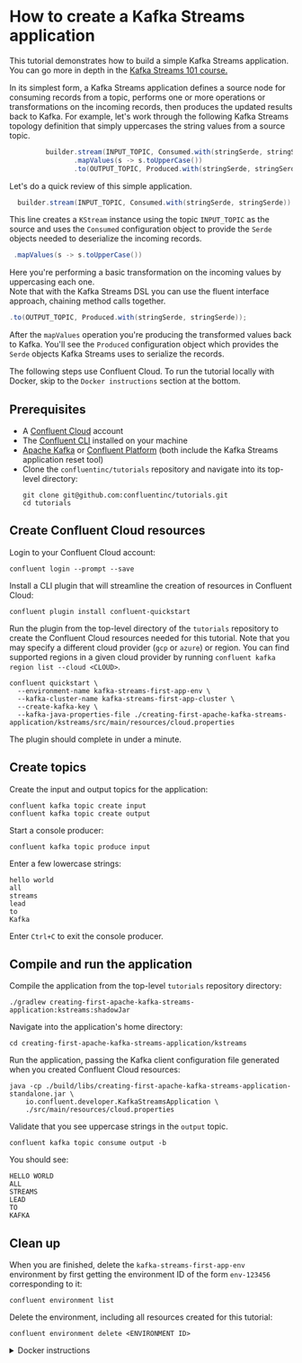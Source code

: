 <!-- title: How to create a Kafka Streams application -->
<!-- description: In this tutorial, learn how to create a Kafka Streams application, with step-by-step instructions and supporting code. -->

# How to create a Kafka Streams application

This tutorial demonstrates how to build a simple Kafka Streams application. You can go more in depth in the [Kafka Streams 101 course.](https://developer.confluent.io/learn-kafka/kafka-streams/get-started/)

In its simplest form, a Kafka Streams application defines a source node for consuming records from a topic, performs one or more operations or transformations on the incoming records, then produces the updated results back to Kafka.  For example, let's work through the following Kafka Streams topology definition that simply uppercases the string values from a source topic.

```java
         builder.stream(INPUT_TOPIC, Consumed.with(stringSerde, stringSerde))
                .mapValues(s -> s.toUpperCase())
                .to(OUTPUT_TOPIC, Produced.with(stringSerde, stringSerde));
```

Let's do a quick review of this simple application.

```java
  builder.stream(INPUT_TOPIC, Consumed.with(stringSerde, stringSerde))
```
 
This line creates a `KStream` instance using the topic `INPUT_TOPIC` as the source and uses the `Consumed` configuration object to provide the `Serde` objects needed to deserialize the incoming records.

```java
 .mapValues(s -> s.toUpperCase())
```

Here you're performing a basic transformation on the incoming values by uppercasing each one.  
Note that with the Kafka Streams DSL you can use the fluent interface approach, chaining method calls together.

```java
.to(OUTPUT_TOPIC, Produced.with(stringSerde, stringSerde));
```
 
After the `mapValues` operation you're producing the transformed values back to Kafka. You'll see the `Produced` configuration object which provides the `Serde` objects Kafka Streams uses to serialize the records.

The following steps use Confluent Cloud. To run the tutorial locally with Docker, skip to the `Docker instructions` section at the bottom.

## Prerequisites

* A [Confluent Cloud](https://confluent.cloud/signup) account
* The [Confluent CLI](https://docs.confluent.io/confluent-cli/current/install.html) installed on your machine
* [Apache Kafka](https://kafka.apache.org/downloads) or [Confluent Platform](https://docs.confluent.io/platform/current/installation/installing_cp/zip-tar.html) (both include the Kafka Streams application reset tool)
* Clone the `confluentinc/tutorials` repository and navigate into its top-level directory:
  ```shell
  git clone git@github.com:confluentinc/tutorials.git
  cd tutorials
  ```

## Create Confluent Cloud resources

Login to your Confluent Cloud account:

```shell
confluent login --prompt --save
```

Install a CLI plugin that will streamline the creation of resources in Confluent Cloud:

```shell
confluent plugin install confluent-quickstart
```

Run the plugin from the top-level directory of the `tutorials` repository to create the Confluent Cloud resources needed for this tutorial. Note that you may specify a different cloud provider (`gcp` or `azure`) or region. You can find supported regions in a given cloud provider by running `confluent kafka region list --cloud <CLOUD>`.

```shell
confluent quickstart \
  --environment-name kafka-streams-first-app-env \
  --kafka-cluster-name kafka-streams-first-app-cluster \
  --create-kafka-key \
  --kafka-java-properties-file ./creating-first-apache-kafka-streams-application/kstreams/src/main/resources/cloud.properties
```

The plugin should complete in under a minute.

## Create topics

Create the input and output topics for the application:

```shell
confluent kafka topic create input
confluent kafka topic create output
```

Start a console producer:

```shell
confluent kafka topic produce input
```

Enter a few lowercase strings:

```plaintext
hello world
all
streams
lead
to
Kafka
```

Enter `Ctrl+C` to exit the console producer.

## Compile and run the application

Compile the application from the top-level `tutorials` repository directory:

```shell
./gradlew creating-first-apache-kafka-streams-application:kstreams:shadowJar
```

Navigate into the application's home directory:

```shell
cd creating-first-apache-kafka-streams-application/kstreams
```

Run the application, passing the Kafka client configuration file generated when you created Confluent Cloud resources:

```shell
java -cp ./build/libs/creating-first-apache-kafka-streams-application-standalone.jar \
    io.confluent.developer.KafkaStreamsApplication \
    ./src/main/resources/cloud.properties
```

Validate that you see uppercase strings in the `output` topic.

```shell
confluent kafka topic consume output -b
```

You should see:

```shell
HELLO WORLD
ALL
STREAMS
LEAD
TO
KAFKA
```

## Clean up

When you are finished, delete the `kafka-streams-first-app-env` environment by first getting the environment ID of the form `env-123456` corresponding to it:

```shell
confluent environment list
```

Delete the environment, including all resources created for this tutorial:

```shell
confluent environment delete <ENVIRONMENT ID>
```

<details>
  <summary>Docker instructions</summary>

  ## Prerequisites

  * Docker running via [Docker Desktop](https://docs.docker.com/desktop/) or [Docker Engine](https://docs.docker.com/engine/install/)
  * [Docker Compose](https://docs.docker.com/compose/install/). Ensure that the command `docker compose version` succeeds.
  * Clone the `confluentinc/tutorials` repository and navigate into its top-level directory:
    ```shell
    git clone git@github.com:confluentinc/tutorials.git
    cd tutorials
    ```

  ## Start Kafka in Docker

  Start Kafka with the following command run from the top-level `tutorials` repository directory:

  ```shell
  docker compose -f ./docker/docker-compose-kafka.yml up -d
  ```

  ## Create topics

  Open a shell in the broker container:

  ```shell
  docker exec -it broker /bin/bash
  ```

  Create the input and output topics for the application:

  ```shell
  kafka-topics --bootstrap-server localhost:9092 --create --topic input
  kafka-topics --bootstrap-server localhost:9092 --create --topic output
  ```

  Start a console producer:

  ```shell
  kafka-console-producer --bootstrap-server localhost:9092 --topic input
  ```

  Enter a few lowercase strings:

  ```plaintext
  hello world
  all
  streams
  lead
  to
  Kafka
  ```
  
  Enter `Ctrl+C` to exit the console producer.

  ## Compile and run the application

  On your local machine, compile the app:

  ```shell
  ./gradlew creating-first-apache-kafka-streams-application:kstreams/shadowJar
  ```

  Navigate into the application's home directory:

  ```shell
  cd creating-first-apache-kafka-streams-application/kstreams
  ```

  Run the application, passing the `local.properties` Kafka client configuration file that points to the broker's bootstrap servers endpoint at `localhost:9092`:

  ```shell
  java -cp ./build/libs/creating-first-apache-kafka-streams-application-standalone.jar \
      io.confluent.developer.KafkaStreamsApplication \
      ./src/main/resources/local.properties
  ```

  Validate that you see uppercase strings in the `output` topic. In the broker container shell:

  ```shell
  kafka-console-consumer --bootstrap-server localhost:9092 --topic output --from-beginning
  ```

  You should see:

  ```shell
  HELLO WORLD
  ALL
  STREAMS
  LEAD
  TO
  KAFKA
  ```

  ## Clean up

  From your local machine, stop the broker container:

  ```shell
  docker compose -f ./docker/docker-compose-kafka.yml down
  ```
</details>
